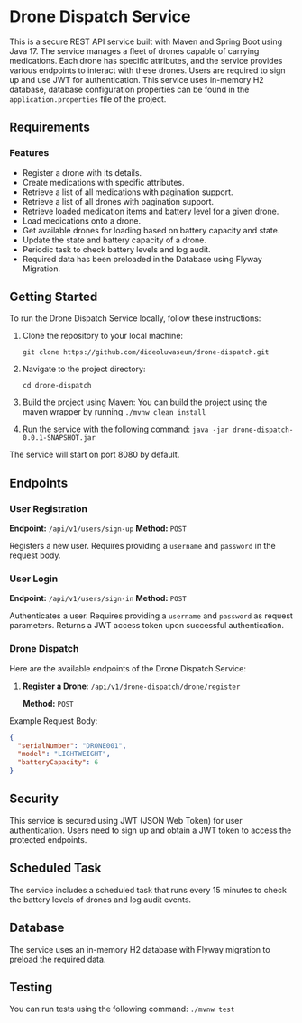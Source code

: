 # Drone Dispatch Service

This is a secure REST API service built with Maven and Spring Boot
using Java 17. The service manages a fleet of drones capable of carrying
medications. Each drone has specific attributes, and the service provides 
various endpoints to interact with these drones. Users are required to sign up and use 
JWT for authentication. This service uses in-memory H2 database, database configuration properties can be found
in the `application.properties` file of the project.

## Requirements

### Features

- Register a drone with its details.
- Create medications with specific attributes.
- Retrieve a list of all medications with pagination support.
- Retrieve a list of all drones with pagination support.
- Retrieve loaded medication items and battery level for a given drone.
- Load medications onto a drone.
- Get available drones for loading based on battery capacity and state.
- Update the state and battery capacity of a drone.
- Periodic task to check battery levels and log audit.
- Required data has been preloaded in the Database using Flyway Migration.


## Getting Started

To run the Drone Dispatch Service locally, follow these instructions:

1. Clone the repository to your local machine:

    `git clone https://github.com/dideoluwaseun/drone-dispatch.git`



2. Navigate to the project directory:

   `cd drone-dispatch`


3. Build the project using Maven:
   You can build the project using the maven wrapper by running
      `./mvnw clean install`



4. Run the service with the following command:
   `java -jar drone-dispatch-0.0.1-SNAPSHOT.jar`



The service will start on port 8080 by default.

## Endpoints
### User Registration

**Endpoint:** `/api/v1/users/sign-up`
**Method:** `POST`

Registers a new user. Requires providing a `username` and `password` in the request body.

### User Login

**Endpoint:** `/api/v1/users/sign-in`
**Method:** `POST`

Authenticates a user. Requires providing a `username` and `password` as request parameters. Returns a JWT access token upon successful authentication.

### Drone Dispatch
Here are the available endpoints of the Drone Dispatch Service:

1. **Register a Drone**: `/api/v1/drone-dispatch/drone/register`

   **Method:** `POST`

Example Request Body:
```json
{
  "serialNumber": "DRONE001",
  "model": "LIGHTWEIGHT",
  "batteryCapacity": 6
}
```
## Security
This service is secured using JWT (JSON Web Token) for user authentication.
Users need to sign up and obtain a JWT token to access the protected endpoints.

## Scheduled Task
The service includes a scheduled task that runs every 15 minutes to check the battery levels of drones and log audit events.

## Database
The service uses an in-memory H2 database with Flyway migration to preload the required data.

## Testing
You can run tests using the following command:
      `./mvnw test`




